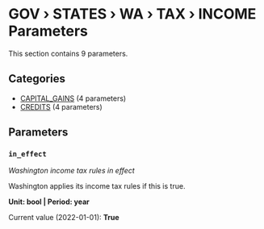 # GOV › STATES › WA › TAX › INCOME Parameters

This section contains 9 parameters.

## Categories

- [CAPITAL_GAINS](capital_gains/index.md) (4 parameters)
- [CREDITS](credits/index.md) (4 parameters)

## Parameters

### `in_effect`
*Washington income tax rules in effect*

Washington applies its income tax rules if this is true.

**Unit: bool | Period: year**

Current value (2022-01-01): **True**

